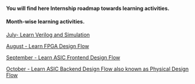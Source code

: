 #### You will find here Internship roadmap towards learning activities.

#### Month-wise learning activities.

[July- Learn Verilog and Simulation](https://github.com/dicdesign/ieeeMentorshipHyd/tree/main/internshipRoadmap/1%20cover%20in%20july#readme)

[August - Learn FPGA Design Flow](https://github.com/dicdesign/ieeeMentorshipHyd/blob/main/internshipRoadmap/2%20cover%20in%20august/readme.md)

[September - Learn ASIC Frontend Design Flow](https://github.com/dicdesign/ieeeMentorshipHyd/tree/main/internshipRoadmap/3%20cover%20in%20september)

[October - Learn ASIC Backend Design Flow also known as Physical Design Flow](https://github.com/dicdesign/ieeeMentorshipHyd/tree/main/internshipRoadmap/4%20cover%20in%20october)
